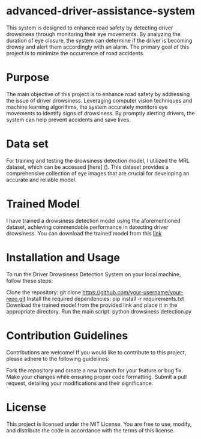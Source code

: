 # advanced-driver-assistance-system
This system is designed to enhance road safety by detecting driver drowsiness through monitoring their eye movements. By analyzing the duration of eye closure, the system can determine if the driver is becoming drowsy and alert them accordingly with an alarm. The primary goal of this project is to minimize the occurrence of road accidents.
# Purpose
The main objective of this project is to enhance road safety by addressing the issue of driver drowsiness. Leveraging computer vision techniques and machine learning algorithms, the system accurately monitors eye movements to identify signs of drowsiness. By promptly alerting drivers, the system can help prevent accidents and save lives.
# Data set 
For training and testing the drowsiness detection model, I utilized the MRL dataset, which can be accessed [here] (). This dataset provides a comprehensive collection of eye images that are crucial for developing an accurate and reliable model.
# Trained Model
I have trained a drowsiness detection model using the aforementioned dataset, achieving commendable performance in detecting driver drowsiness. You can download the trained model from this [link](https://drive.google.com/drive/folders/1-ySUSwiAIyP4YrdvbBT5I-eyWlLNrYmm?usp=sharing)
# Installation and Usage
To run the Driver Drowsiness Detection System on your local machine, follow these steps:

Clone the repository: git clone https://github.com/your-username/your-repo.git
Install the required dependencies: pip install -r requirements.txt
Download the trained model from the provided link and place it in the appropriate directory.
Run the main script: python drowsiness detection.py
# Contribution Guidelines
Contributions are welcome! If you would like to contribute to this project, please adhere to the following guidelines:

Fork the repository and create a new branch for your feature or bug fix.
Make your changes while ensuring proper code formatting.
Submit a pull request, detailing your modifications and their significance.
# License
This project is licensed under the MIT License. You are free to use, modify, and distribute the code in accordance with the terms of this license.
